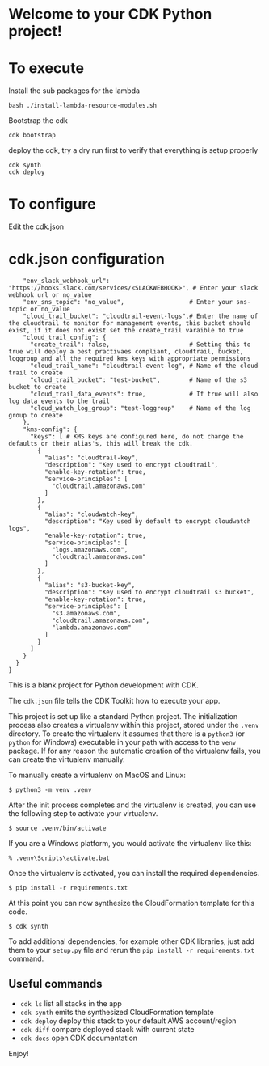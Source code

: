 
# Welcome to your CDK Python project!

# To execute
Install the sub packages for the lambda
```
bash ./install-lambda-resource-modules.sh
```
Bootstrap the cdk
```
cdk bootstrap
```

deploy the cdk, try a dry run first to verify that everything is setup properly
```
cdk synth
cdk deploy

```
# To configure
Edit the cdk.json

# cdk.json configuration

```
    "env_slack_webhook_url": "https://hooks.slack.com/services/<SLACKWEBHOOK>", # Enter your slack webhook url or no_value
    "env_sns_topic": "no_value",                  # Enter your sns-topic or no_value
    "cloud_trail_bucket": "cloudtrail-event-logs",# Enter the name of the cloudtrail to monitor for management events, this bucket should exist, if it does not exist set the create_trail varaible to true
    "cloud_trail_config": {
      "create_trail": false,                      # Setting this to true will deploy a best practivaes compliant, cloudtrail, bucket, loggroup and all the required kms keys with appropriate permissions
      "cloud_trail_name": "cloudtrail-event-log", # Name of the cloud trail to create
      "cloud_trail_bucket": "test-bucket",        # Name of the s3 bucket to create
      "cloud_trail_data_events": true,            # If true will also log data events to the trail
      "cloud_watch_log_group": "test-loggroup"    # Name of the log group to create
    },
    "kms-config": {
      "keys": [ # KMS keys are configured here, do not change the defaults or their alias's, this will break the cdk.
        {
          "alias": "cloudtrail-key",
          "description": "Key used to encrypt cloudtrail",
          "enable-key-rotation": true,
          "service-principles": [
            "cloudtrail.amazonaws.com"
          ]
        },
        {
          "alias": "cloudwatch-key",
          "description": "Key used by default to encrypt cloudwatch logs",
          "enable-key-rotation": true,
          "service-principles": [
            "logs.amazonaws.com",
            "cloudtrail.amazonaws.com"
          ]
        },
        {
          "alias": "s3-bucket-key",
          "description": "Key used to encrypt cloudtrail s3 bucket",
          "enable-key-rotation": true,
          "service-principles": [
            "s3.amazonaws.com",
            "cloudtrail.amazonaws.com",
            "lambda.amazonaws.com"
          ]
        }
      ]
    }
  }
}
```

This is a blank project for Python development with CDK.

The `cdk.json` file tells the CDK Toolkit how to execute your app.

This project is set up like a standard Python project.  The initialization
process also creates a virtualenv within this project, stored under the `.venv`
directory.  To create the virtualenv it assumes that there is a `python3`
(or `python` for Windows) executable in your path with access to the `venv`
package. If for any reason the automatic creation of the virtualenv fails,
you can create the virtualenv manually.

To manually create a virtualenv on MacOS and Linux:

```
$ python3 -m venv .venv
```

After the init process completes and the virtualenv is created, you can use the following
step to activate your virtualenv.

```
$ source .venv/bin/activate
```

If you are a Windows platform, you would activate the virtualenv like this:

```
% .venv\Scripts\activate.bat
```

Once the virtualenv is activated, you can install the required dependencies.

```
$ pip install -r requirements.txt
```

At this point you can now synthesize the CloudFormation template for this code.

```
$ cdk synth
```

To add additional dependencies, for example other CDK libraries, just add
them to your `setup.py` file and rerun the `pip install -r requirements.txt`
command.

## Useful commands

 * `cdk ls`          list all stacks in the app
 * `cdk synth`       emits the synthesized CloudFormation template
 * `cdk deploy`      deploy this stack to your default AWS account/region
 * `cdk diff`        compare deployed stack with current state
 * `cdk docs`        open CDK documentation

Enjoy!
